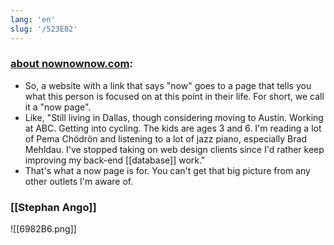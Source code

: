 ```yaml
---
lang: 'en'
slug: '/523E02'
---
```


### [about nownownow.com](https://nownownow.com/about):

- So, a website with a link that says "now" goes to a page that tells you what this person is focused on at this point in their life. For short, we call it a "now page".
- Like, "Still living in Dallas, though considering moving to Austin. Working at ABC. Getting into cycling. The kids are ages 3 and 6. I'm reading a lot of Pema Chödrön and listening to a lot of jazz piano, especially Brad Mehldau. I've stopped taking on web design clients since I'd rather keep improving my back-end [[database]] work."
- That's what a now page is for. You can't get that big picture from any other outlets I'm aware of.

### [[Stephan Ango]]

![[6982B6.png]]
